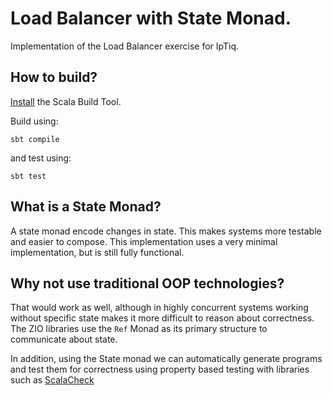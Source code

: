 # Load Balancer with State Monad.

Implementation of the Load Balancer exercise for IpTiq.

## How to build?

[Install](https://www.scala-sbt.org/1.x/docs/Setup.html) the Scala Build Tool.

Build using:

```sbt compile```

and test using:

```sbt test```

## What is a State Monad?

A state monad encode changes in state. This makes systems more testable and easier to
compose. This implementation uses a very minimal implementation, but is still
fully functional.

## Why not use traditional OOP technologies?

That would work as well, although in highly concurrent systems working without
specific state makes it more difficult to reason about correctness. The
ZIO libraries use the `Ref` Monad as its primary structure to communicate
about state. 

In addition, using the State monad we can automatically generate programs
and test them for correctness using property based testing with libraries 
such as [ScalaCheck](https://scalacheck.org/)